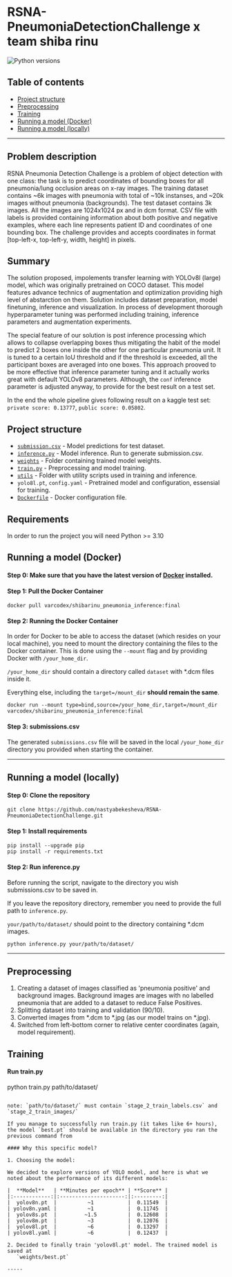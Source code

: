 # RSNA-PneumoniaDetectionChallenge x team shiba rinu

![Python versions](https://www.python.org/downloads/release/python-3100/)

## Table of contents

- [Project structure](#Project-structure)
- [Preprocessing](#Preprocessing)
- [Training](#Training)
- [Running a model (Docker)](#Running-a-model)
- [Running a model (locally)](#Running-a-model-(locally))

-----

## Problem description

RSNA Pneumonia Detection Challenge is a problem of object detection with one class: the task is to predict coordinates of bounding boxes for all pneumonia/lung occlusion areas on x-ray images. The training dataset contains ~6k images with pneumonia with total of ~10k instanses, and ~20k images without pneumonia (backgrounds). The test dataset contains 3k images. All the images are 1024x1024 px and in dcm format. CSV file with labels is provided containing information about both positive and negative examples, where each line represents patient ID and coordinates of one bounding box. The challenge provides and accepts coordinates in format [top-left-x, top-left-y, width, height] in pixels.

## Summary

The solution proposed, impolements transfer learning with YOLOv8l (large) model, which was originally pretrained on COCO dataset. This model features advance technics of augmentation and optimization providing high level of abstarction on them. Solution includes dataset preparation, model finetuning, inference and visualization. In process of development thorough hyperparameter tuning was performed including training, inference parameters and augmentation experiments.

The special feature of our solution is post inference processing which allows to collapse overlapping boxes thus mitigating the habit of the model to predict 2 boxes one inside the other for one particular pneumonia unit. It is tuned to a certain IoU threshold and if the threshold is exceeded, all the participant boxes are averaged into one boxes. This approach prooved to be more effective that inference parameter tuning and it actually works great with default YOLOv8 parameters. Although, the `conf` inference parameter is adjusted anyway, to provide for the best result on a test set.

In the end the whole pipeline gives following result on a kaggle test set: `private score: 0.13777`, `public score: 0.05802`.

## Project structure

- [`submission.csv`](submission.csv) - Model predictions for test dataset.
- [`inference.py`](inference.py) - Model inference. Run to generate submission.csv.
- [`weights`](outputs) - Folder containing trained model weights.
- [`train.py`](training.py) - Preprocessing and model training.
- [`utils`](utils) - Folder with utility scripts used in training and inference.
- `yolo8l.pt`, `config.yaml` - Pretrained model and configuration, essensial for training.
- [`Dockerfile`](Dockerfile) - Docker configuration file.

## Requirements

In order to run the project you will need Python >= 3.10

## Running a model (Docker)

#### Step 0: Make sure that you have the latest version of [Docker](https://www.docker.com/products/docker-desktop/) installed.

#### Step 1: Pull the Docker Container

```
docker pull varcodex/shibarinu_pneumonia_inference:final
```

#### Step 2: Running the Docker Container

In order for Docker to be able to access the dataset (which resides on your local machine),
you need to mount the directory containing the files to the Docker container. This is done using the `--mount` flag and
by providing Docker with `/your_home_dir`.

`/your_home_dir` should contain a directory called `dataset` with *.dcm files inside it.

Everything else, including the `target=/mount_dir` **should remain the same**.

```
docker run --mount type=bind,source=/your_home_dir,target=/mount_dir varcodex/shibarinu_pneumonia_inference:final
```

#### Step 3: submissions.csv

The generated `submissions.csv` file will be saved in the local `/your_home_dir` directory you provided when starting
the container.

------

## Running a model (locally)

#### Step 0: Clone the repository

```
git clone https://github.com/nastyabekesheva/RSNA-PneumoniaDetectionChallenge.git
```

#### Step 1: Install requirements

```
pip install --upgrade pip
pip install -r requirements.txt
```

#### Step 2: Run inference.py

Before running the script, navigate to the directory you wish submissions.csv to be saved in.

If you leave the repository directory, remember you need to provide the full path to `inference.py`.

`your/path/to/dataset/` should point to the directory containing *.dcm images.


```
python inference.py your/path/to/dataset/
```

-----

## Preprocessing

1. Creating a dataset of images classified as 'pneumonia positive' and background images.
   Background images are images with no labelled pneumonia that are added to a dataset to reduce False Positives.
2. Splitting dataset into training and validation (90/10).
3. Converted images from *.dcm to *.jpg (as our model trains on *.jpg).
4. Switched from left-bottom corner to relative center coordinates (again, model requirement).



## Training

#### Run train.py


python train.py path/to/dataset/
```

note: `path/to/dataset/` must contain `stage_2_train_labels.csv` and `stage_2_train_images/`

If you manage to successfully run train.py (it takes like 6+ hours), the model `best.pt` should be available in the directory you ran the previous command from

#### Why this specific model?

1. Choosing the model:

We decided to explore versions of YOLO model, and here is what we noted about the performance of its different models:

|  **Model**   | **Minutes per epoch** | **Score** |
|:------------:|:---------------------:|:---------:|
|  yolov8n.pt  |          ~1           |  0.11549  |
| yolov8n.yaml |          ~1           |  0.11745  |
|  yolov8s.pt  |         ~1.5          |  0.12608  |
|  yolov8m.pt  |          ~3           |  0.12076  |
|  yolov8l.pt  |          ~6           |  0.13297  |
| yolov8l.yaml |          ~6           |  0.12437  |

2. Decided to finally train 'yolov8l.pt' model. The trained model is saved at
   `weights/best.pt`

-----
